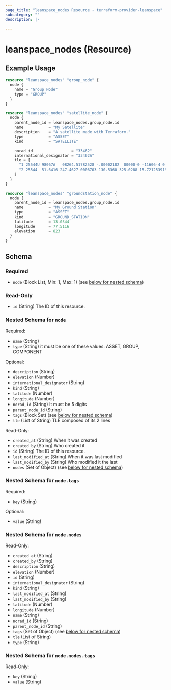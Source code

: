 ```yaml
---
page_title: "leanspace_nodes Resource - terraform-provider-leanspace"
subcategory: ""
description: |-
  
---
```


# leanspace_nodes (Resource)



## Example Usage

```terraform
resource "leanspace_nodes" "group_node" {
  node {
    name = "Group Node"
    type = "GROUP"
  }
}

resource "leanspace_nodes" "satellite_node" {
  node {
    parent_node_id = leanspace_nodes.group_node.id
    name           = "My Satellite"
    description    = "A satellite made with Terraform."
    type           = "ASSET"
    kind           = "SATELLITE"

    norad_id                 = "33462"
    international_designator = "33462A"
    tle = [
      "1 25544U 98067A   08264.51782528 -.00002182  00000-0 -11606-4 0  2927",
      "2 25544  51.6416 247.4627 0006703 130.5360 325.0288 15.72125391563537"
    ]
  }
}

resource "leanspace_nodes" "groundstation_node" {
  node {
    parent_node_id = leanspace_nodes.group_node.id
    name           = "My Ground Station"
    type           = "ASSET"
    kind           = "GROUND_STATION"
    latitude       = 13.0344
    longitude      = 77.5116
    elevation      = 823
  }
}
```

<!-- schema generated by tfplugindocs -->
## Schema

### Required

- `node` (Block List, Min: 1, Max: 1) (see [below for nested schema](#nestedblock--node))

### Read-Only

- `id` (String) The ID of this resource.

<a id="nestedblock--node"></a>
### Nested Schema for `node`

Required:

- `name` (String)
- `type` (String) it must be one of these values: ASSET, GROUP, COMPONENT

Optional:

- `description` (String)
- `elevation` (Number)
- `international_designator` (String)
- `kind` (String)
- `latitude` (Number)
- `longitude` (Number)
- `norad_id` (String) It must be 5 digits
- `parent_node_id` (String)
- `tags` (Block Set) (see [below for nested schema](#nestedblock--node--tags))
- `tle` (List of String) TLE composed of its 2 lines

Read-Only:

- `created_at` (String) When it was created
- `created_by` (String) Who created it
- `id` (String) The ID of this resource.
- `last_modified_at` (String) When it was last modified
- `last_modified_by` (String) Who modified it the last
- `nodes` (Set of Object) (see [below for nested schema](#nestedatt--node--nodes))

<a id="nestedblock--node--tags"></a>
### Nested Schema for `node.tags`

Required:

- `key` (String)

Optional:

- `value` (String)


<a id="nestedatt--node--nodes"></a>
### Nested Schema for `node.nodes`

Read-Only:

- `created_at` (String)
- `created_by` (String)
- `description` (String)
- `elevation` (Number)
- `id` (String)
- `international_designator` (String)
- `kind` (String)
- `last_modified_at` (String)
- `last_modified_by` (String)
- `latitude` (Number)
- `longitude` (Number)
- `name` (String)
- `norad_id` (String)
- `parent_node_id` (String)
- `tags` (Set of Object) (see [below for nested schema](#nestedobjatt--node--nodes--tags))
- `tle` (List of String)
- `type` (String)

<a id="nestedobjatt--node--nodes--tags"></a>
### Nested Schema for `node.nodes.tags`

Read-Only:

- `key` (String)
- `value` (String)
